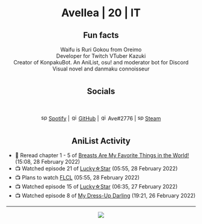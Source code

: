 <h1 align="center">
Avellea | 20 | IT
</h1>



<h2 align="center">
Fun facts
</h2>

<p align="center">
Waifu is Ruri Gokou from Oreimo<br>
Developer for Twitch VTuber Kazuki<br>
Creator of KonpakuBot. An AniList, osu! and moderator bot for Discord<br>
Visual novel and danmaku connoisseur
</p>

<h1>
<h2 align="center">Socials</h2>
<br>
<p align="center">
<img src="https://open.scdn.co/cdn/images/favicon.5cb2bd30.ico" alt="spotify logo" width="16"> <a href="https://open.spotify.com/user/2r8tkjt7qlh7uo7k06z43t63a">Spotify</a> | <img src="https://github.com/fluidicon.png" alt="github logo" width="16"> <a href="https://github.com/Avellea">GitHub</a> | <img src="https://i.imgur.com/ywxedYu.png" alt="github logo" width="16"> Ave#2776 | <img src="https://store.steampowered.com/favicon.ico" alt="spotify logo" width="16"> <a href="https://steamcommunity.com/id/Avellea/">Steam</a>
</p>
<h1>

<h2 align="center">AniList Activity</h2>

<!-- ANILIST_ACTIVITY:start -->

-   📖 Reread chapter 1 - 5 of [Breasts Are My Favorite Things in the World!](https://anilist.co/manga/100209) (15:08, 28 February 2022)
-   📺 Watched episode 21 of [Lucky☆Star](https://anilist.co/anime/1887) (05:55, 28 February 2022)
-   📺 Plans to watch [FLCL](https://anilist.co/anime/227) (05:55, 28 February 2022)
-   📺 Watched episode 15 of [Lucky☆Star](https://anilist.co/anime/1887) (06:35, 27 February 2022)
-   📺 Watched episode 8 of [My Dress-Up Darling](https://anilist.co/anime/132405) (19:21, 26 February 2022)

<!-- ANILIST_ACTIVITY:end -->


---



<p align="center">
<img src="https://i.pinimg.com/originals/5f/95/04/5f9504eb5a7d27ec7a6121b9e9aa48b3.gif">
<p>
